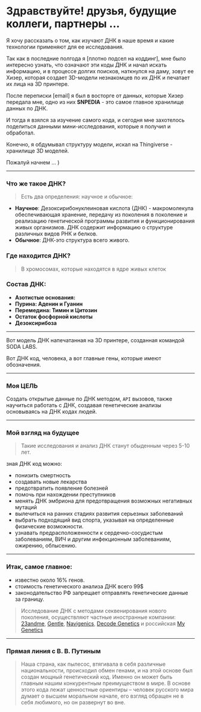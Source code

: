 # Здравствуйте! друзья, будущие коллеги, партнеры ...

Я хочу рассказать о том, как изучают ДНК в наше время и какие технологии применяют для ее исследования.

Так как в последние полгода я [плотно подсел на коддинг], мне было интересно узнать, что означают эти коды ДНК и начал искать информацию, и в процессе долгих поисков, наткнулся на даму, зовут ее Хизер, которая создает 3D-модели незнакомцев по их ДНК и печатает их лица на 3D принтере. 

После переписки [email] я был в восторге от данных, которые Хизер передала мне, одно из них **SNPEDIA** -  это самое главное хранилище данных по ДНК.

И тогда я взялся за изучение самого кода, и сегодня мне захотелось поделиться данными мини-исследования, которые я получил и обработал. 

Конечно, я обдумывал структуру модели, искал на Thingiverse - хранилище 3D моделей.

Пожалуй начнем ... )

***

### Что же такое ДНК? 
> Есть два определения: научное и обычное:
- **Научное**: Дезоксирибонуклеиновая кислота (ДНК) - макромолекула обеспечивающая хранение, передачу из поколения в поколение и реализацию генетической программы развития и функционирования живых организмов. ДНК содержит информацию о структуре различных видов РНК и белков.
- **Обычное**: ДНК-это структура всего живого.

### Где находится ДНК?
> В хромосомах, которые находятся в ядре живых клеток

### Состав ДНК:

- **Азотистые основания:** 
- **Пурина: Аденин и Гуанин** 
- **Перемедина: Тимин и Цитозин**
- **Остаток фосфорной кислоты**
- **Дезоксирибоза**

***

Вот модель ДНК напечатанная на 3D принтере, созданная командой SODA LABS.

Вот ДНК код, человека, а вот главные гены, которые имеют обозначения.

***

### Моя ЦЕЛЬ 

Создать открытые данные по ДНК методом, `API` вызовов, также научиться работать с ДНК, создавая генетические анализы основываясь на ДНК кодах людей.

***

### Мой взгляд на будущее
> Такие исследования и анализ ДНК станут обыденным через 5-10 лет.

зная ДНК код можно: 
- понизить смертность
- создавать новые лекарства
- предотвратить появление болезней
- помочь при нахождении преступников 
- менять ДНК эмбриона для предотвращения возможных негативных мутаций
- вылечиться на ранних стадиях развития серьезных заболеваний
- выбрать подходящий вид спорта, указывая на определенные физические возможности. 
- узнавать предрасположенности к сердечно-сосудистым заболеваниям, ВИЧ и другим инфекционным заболеваниям, ожирению, облысению.

***

### Итак, самое главное: 
- известно около 16% генов. 
- стоимость генетического анализа ДНК всего 99$
- законодательство РФ запрещает отправлять генетические данные за границу. 

> Исследование ДНК с методами секвенирования нового поколения, осуществляют частные иностранные компании: [23andme](https://23andme.com), [Gentle](https://www.gentlelabs.com/), [Navigenics](http://www.navigenics.com/), [Decode Genetics](http://www.decode.com/) и российская [My Genetics](http://mygenetics.ru/) 

***

### Прямая линия с В. В. Путиным
> Наша страна, как пылесос, втягивала в себя различные национальности, происходил обмен генами, и на этой основе был создан мощный генетический код. Именно он может быть главным нашим конкурентным преимуществом в мире. В основе этого кода лежат ценностные ориентиры – человек русского мира думает о высшем моральном начале,  его взгляд обращен не в себя любимого, но он развернут во вне.
